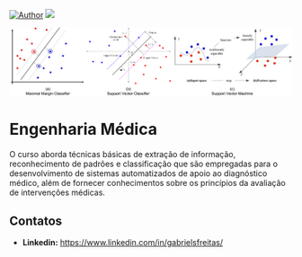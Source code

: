 [![Author](https://img.shields.io/badge/author-Gabriel_Freitas-purple.svg)](https://www.linkedin.com/in/gabrielsfreitas/) [![](https://img.shields.io/badge/python-3.7+-blue.svg)](https://www.python.org/downloads/)

<p align="center">
  <img src="classifiers.png" >
</p>

# Engenharia Médica
O curso aborda técnicas básicas de extração de informação, reconhecimento de padrões e classificação que são empregadas para o desenvolvimento de sistemas automatizados de apoio ao diagnóstico médico, além de fornecer conhecimentos sobre os princípios da avaliação de intervenções médicas. 

## Contatos
* **Linkedin:** https://www.linkedin.com/in/gabrielsfreitas/
